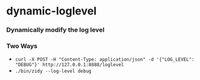 # dynamic-loglevel
###  Dynamically modify the log level
###  Two Ways
- `curl -X POST -H "Content-Type: application/json" -d '{"LOG_LEVEL": "DEBUG"}' http://127.0.0.1:8888/loglevel`
- `./bin/zidy --log-level debug`


